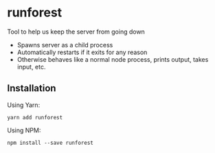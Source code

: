 # runforest

Tool to help us keep the server from going down

* Spawns server as a child process
* Automatically restarts if it exits for any reason
* Otherwise behaves like a normal node process, prints output, takes input, etc.

## Installation

Using Yarn:

```
yarn add runforest
```

Using NPM:

```
npm install --save runforest
```
